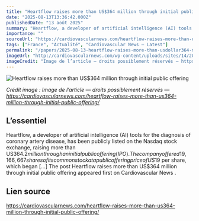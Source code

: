 ```yaml
---
title: "Heartflow raises more than US$364 million through initial public offering"
date: "2025-08-13T13:36:42.000Z"
publishedDate: "13 août 2025"
summary: "Heartflow, a developer of artificial intelligence (AI) tools for the diagnosis of coronary artery disease, has been publicly listed on the Nasdaq stock exchange, raising more than US$364.2 million through an initial public offering (IPO). The company offered 19,166,667 shares of its common stock at a public offering price of US$19 per share, which began [&#8230;] The post Heartflow raises more than US$364 million through initial public offering appeared first on Cardiovascular News ."
importance: ""
sourceUrl: "https://cardiovascularnews.com/heartflow-raises-more-than-us364-million-through-initial-public-offering/"
tags: ["France", "Actualité", "Cardiovascular News — Latest"]
permalink: "/papers/2025-08-13-heartflow-raises-more-than-usdollar364-million-through-initial-public-offering"
imageUrl: "http://cardiovascularnews.com/wp-content/uploads/sites/14/2025/08/mo_081225_Heartflow_4.jpg"
imageCredit: "Image de l’article — droits possiblement réservés — https://cardiovascularnews.com/heartflow-raises-more-than-us364-million-through-initial-public-offering/"
---
```


![Heartflow raises more than US$364 million through initial public offering](http://cardiovascularnews.com/wp-content/uploads/sites/14/2025/08/mo_081225_Heartflow_4.jpg)

*Crédit image : Image de l’article — droits possiblement réservés — https://cardiovascularnews.com/heartflow-raises-more-than-us364-million-through-initial-public-offering/*

## L’essentiel

Heartflow, a developer of artificial intelligence (AI) tools for the diagnosis of coronary artery disease, has been publicly listed on the Nasdaq stock exchange, raising more than US$364.2 million through an initial public offering (IPO). The company offered 19,166,667 shares of its common stock at a public offering price of US$19 per share, which began [&#8230;] The post Heartflow raises more than US$364 million through initial public offering appeared first on Cardiovascular News .

## Lien source

https://cardiovascularnews.com/heartflow-raises-more-than-us364-million-through-initial-public-offering/
